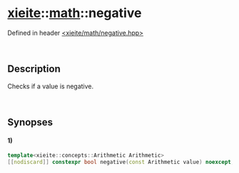 # [xieite](../../xieite.md)\:\:[math](../../math.md)\:\:negative
Defined in header [<xieite/math/negative.hpp>](../../../include/xieite/math/negative.hpp)

&nbsp;

## Description
Checks if a value is negative.

&nbsp;

## Synopses
#### 1)
```cpp
template<xieite::concepts::Arithmetic Arithmetic>
[[nodiscard]] constexpr bool negative(const Arithmetic value) noexcept;
```
